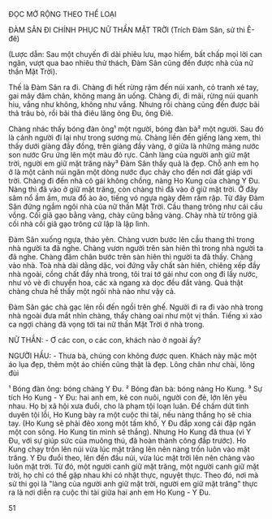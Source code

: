 ĐỌC MỞ RỘNG THEO THỂ LOẠI

ĐÀM SÂN ĐI CHÍNH PHỤC NỮ THẦN MẶT TRỜI
(Trích Đàm Sân, sử thi Ê-đê)

(Lược dẫn: Sau một chuyến đi dài phiêu lưu, mạo hiểm, bất chấp mọi lời can ngăn, vượt qua bao nhiêu thử thách, Đàm Sân cũng đến được nhà của nữ thần Mặt Trời).

Thế là Đàm Sân ra đi. Chàng đi hết rừng rậm đến núi xanh, cỏ tranh xé tay, gai mây đâm chân, không mang ăn uống. Chàng đi, đi mãi, rừng núi quanh hiu, vắng như không, không như vắng. Nhưng rồi chàng cũng đến được bãi thả trâu bò, rồi bãi thả điêu lăng ông Đu, ông Điê.

Chàng nhác thấy bóng đàn ông¹ một người, bóng đàn bà² một người. Sau đó là cảnh người đi lại như trong sương mù. Chàng liền đến giếng làng xem, thì thấy dưới giàng đầy đồng, trên giàng đầy vàng, ở giữa là những mảng nước son nước Gru ứng lên một màu đỏ rực. Cảnh làng của người anh giữ mặt trời, người em giữ mặt trăng này³ Đàm Sân thấy quả là đẹp. Chỗ anh em họ ở là một cảnh núi ngăn một dòng nước đục chảy cho đến nơi đất giáp với trời. Chàng đi đến nhà cô gái không chồng, nàng Ho Kung của chàng Y Đu. Nàng thì đã vào ở giữ mặt trăng, còn chàng thì đã vào ở giữ mặt trời. Ở đây sâm nổ ầm ầm, mưa đổ ào ào, tiếng vó ngựa ngày đêm rầm rập. Từ đây Đàm Sân đứng ngắm ngôi nhà của nữ thần Mặt Trời. Cầu thang trông như cái cầu vồng. Cối giã gạo bằng vàng, chày cũng bằng vàng. Chày nhà từ trông giã cối nhà cối giã gạo trông cứ lập là lập lình.

Đàm Sân xuống ngựa, thảo yên. Chàng vươn bước lên cầu thang thì trong nhà người ta đã nghe. Chàng vươn người trên sàn hiên thì trong nhà người ta đã nghe. Chàng đâm chân bước trên sàn hiên thì người ta đã thấy. Chàng vào nhà. Toà nhà dài dằng dặc, voi đứng vẫy chất sàn hiên, chiêng xếp đầy nhà ngoài, cồng chất đầy nhà trong, tôi trai tớ gái như con ong đi lấy nước, như vỏ vè đi chuyển hoa, các xà ngang xà dọc đều đắt vàng. Quả thật chàng chưa hề thấy một ngôi nhà nào như vậy cả.

Đàm Sân gác chà gạc lên rồi đến ngồi trên ghế. Người đi ra đi vào nhà trong nhà ngoài đưa mắt nhìn chàng, thấy chàng oai như một vị thần. Tiếng xì xào ca ngợi chàng đã vọng tới tai nữ thần Mặt Trời ở nhà trong.

NỮ THẦN: - Ơ các con, o các con, khách nào ở ngoài ấy?

NGƯỜI HẦU: - Thưa bà, chúng con không được quen. Khách này mặc một áo lụa đẹp, thêm một áo chiến cũng thật là đẹp. Lông chân như chài, lông đùi

¹ Bóng đàn ông: bóng chàng Y Đu.
² Bóng đàn bà: bóng nàng Ho Kung.
³ Sự tích Ho Kung - Y Đu: hai anh em, kẻ con nuôi, người con đẻ, lớn lên yêu nhau. Họ bị xã hội xưa đuổi, cho là phạm tội loạn luân. Để chấm dứt tình duyên tội lỗi, Ho Kung bày ra một cuộc thi tài, nếu nàng thắng họ sẽ chia tay. (Ho Kung sẽ phải đẽo xong một tấm khố, Y Đu đắp xong cái đập ngăn một con sông. Ho Kung tin mình sẽ thắng). Nhưng Ho Kung đã thua (vì Y Đu, với sự giúp sức của muông thú, đã hoàn thành công đắp trước). Ho Kung chạy trốn lên núi vừa lúc mặt trăng lên nên nàng trốn luôn vào mặt trăng. Y Đu đuổi theo, lên đến đầu núi, vừa lúc mặt trời lên nên chàng vào luôn mặt trời. Từ đó, một người canh giữ mặt trăng, một người canh giữ mặt trời, họ chỉ có thể gặp nhau khi có nhật thực, nguyệt thực. Theo đó, nơi mà sử thi gọi là "làng của người anh giữ mặt trời, người em giữ mặt trăng" thực ra là nơi diễn ra cuộc thi tài giữa hai anh em Ho Kung - Y Đu.

51